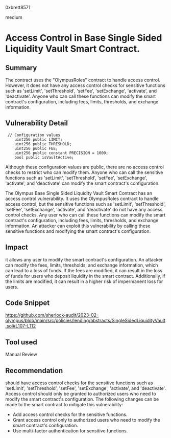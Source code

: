 0xbrett8571

medium

# Access Control in Base Single Sided Liquidity Vault Smart Contract.

## Summary
The contract uses the "OlympusRoles" contract to handle access control. However, it does not have any access control checks for sensitive functions such as 'setLimit', 'setThreshold', 'setFee', 'setExchange', 'activate', and 'deactivate'. Anyone who can call these functions can modify the smart contract's configuration, including fees, limits, thresholds, and exchange information.

## Vulnerability Detail
```solidity
 // Configuration values
    uint256 public LIMIT;
    uint256 public THRESHOLD;
    uint256 public FEE;
    uint256 public constant PRECISION = 1000;
    bool public isVaultActive;
```
Although these configuration values are public, there are no access control checks to restrict who can modify them. Anyone who can call the sensitive functions such as 'setLimit', 'setThreshold', 'setFee', 'setExchange', 'activate', and 'deactivate' can modify the smart contract's configuration.

The Olympus Base Single Sided Liquidity Vault Smart Contract has an access control vulnerability. It uses the OlympusRoles contract to handle access control, but the sensitive functions such as 'setLimit', 'setThreshold', 'setFee', 'setExchange', 'activate', and 'deactivate' do not have any access control checks. Any user who can call these functions can modify the smart contract's configuration, including fees, limits, thresholds, and exchange information. An attacker can exploit this vulnerability by calling these sensitive functions and modifying the smart contract's configuration.

## Impact
it allows any user to modify the smart contract's configuration. An attacker can modify the fees, limits, thresholds, and exchange information, which can lead to a loss of funds. If the fees are modified, it can result in the loss of funds for users who deposit liquidity in the smart contract. Additionally, if the limits are modified, it can result in a higher risk of impermanent loss for users.

## Code Snippet
https://github.com/sherlock-audit/2023-02-olympus/blob/main/src/policies/lending/abstracts/SingleSidedLiquidityVault.sol#L107-L112

## Tool used

Manual Review

## Recommendation
should have access control checks for the sensitive functions such as 'setLimit', 'setThreshold', 'setFee', 'setExchange', 'activate', and 'deactivate'. Access control should only be granted to authorized users who need to modify the smart contract's configuration. The following changes can be made to the smart contract to mitigate this vulnerability:

* Add access control checks for the sensitive functions.
* Grant access control only to authorized users who need to modify the smart contract's configuration.
* Use multi-factor authentication for sensitive functions.
